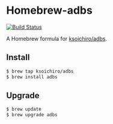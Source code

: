 # Homebrew-adbs

[![Build Status](https://travis-ci.org/ksoichiro/homebrew-adbs.svg)](https://travis-ci.org/ksoichiro/homebrew-adbs)

A Homebrew formula for [ksoichiro/adbs](https://github.com/ksoichiro/adbs).

## Install

```sh
$ brew tap ksoichiro/adbs
$ brew install adbs
```

## Upgrade

```sh
$ brew update
$ brew upgrade adbs
```
